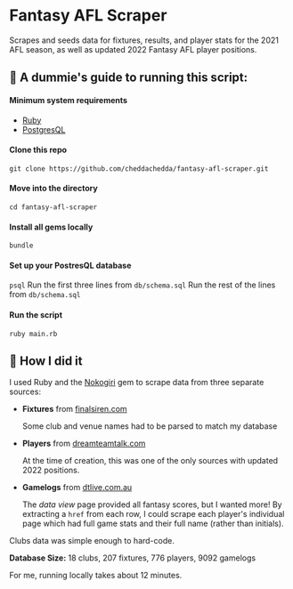 # Fantasy AFL Scraper

Scrapes and seeds data for fixtures, results, and player stats for the 2021 AFL season, as well as updated 2022 Fantasy AFL player positions.

## 🍼 A dummie's guide to running this script:

#### Minimum system requirements
- [Ruby](https://www.ruby-lang.org/en/documentation/installation/)
- [PostgresQL](https://www.postgresql.org/download/)

#### Clone this repo
`git clone https://github.com/cheddachedda/fantasy-afl-scraper.git`

#### Move into the directory
`cd fantasy-afl-scraper`

#### Install all gems locally
`bundle`

#### Set up your PostresQL database
`psql`
Run the first three lines from `db/schema.sql`
Run the rest of the lines from `db/schema.sql`

#### Run the script
`ruby main.rb`

## 🔨 How I did it
I used Ruby and the [Nokogiri](https://nokogiri.org/) gem to scrape data from three separate sources:

- **Fixtures** from [finalsiren.com](https://www.finalsiren.com/Results.asp?SeasonID=2021&Round=All)

  Some club and venue names had to be parsed to match my database

- **Players** from [dreamteamtalk.com](https://dreamteamtalk.com/2022prices/)

  At the time of creation, this was one of the only sources with updated 2022 positions.

- **Gamelogs** from [dtlive.com.au](https://dtlive.com.au/afl/dataview.php)

  The *data view* page provided all fantasy scores, but I wanted more! By extracting a `href` from each row, I could scrape each player's individual page which had full game stats and their full name (rather than initials).

Clubs data was simple enough to hard-code.

**Database Size:** 18 clubs, 207 fixtures, 776 players, 9092 gamelogs

For me, running locally takes about 12 minutes.